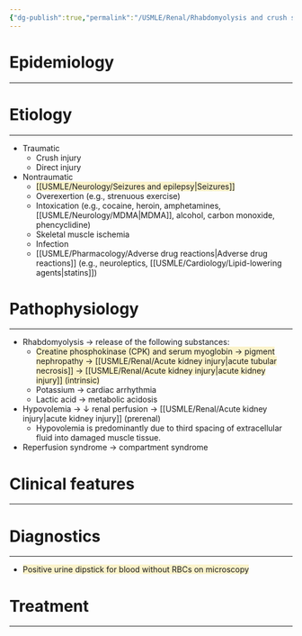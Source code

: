 ```yaml
---
{"dg-publish":true,"permalink":"/USMLE/Renal/Rhabdomyolysis and crush syndrome/"}
---
```


# Epidemiology
---


# Etiology
---
- Traumatic
	- Crush injury
	- Direct injury
- Nontraumatic
	- <span style="background:rgba(240, 200, 0, 0.2)">[[USMLE/Neurology/Seizures and epilepsy\|Seizures]]</span>
	- Overexertion (e.g., strenuous exercise)
	- Intoxication (e.g., cocaine, heroin, amphetamines, [[USMLE/Neurology/MDMA\|MDMA]], alcohol, carbon monoxide, phencyclidine)
	- Skeletal muscle ischemia
	- Infection
	- [[USMLE/Pharmacology/Adverse drug reactions\|Adverse drug reactions]] (e.g., neuroleptics, [[USMLE/Cardiology/Lipid-lowering agents\|statins]])

# Pathophysiology
---
- Rhabdomyolysis → release of the following substances:
	- <span style="background:rgba(240, 200, 0, 0.2)">Creatine phosphokinase (CPK) and serum myoglobin → pigment nephropathy → [[USMLE/Renal/Acute kidney injury\|acute tubular necrosis]] → [[USMLE/Renal/Acute kidney injury\|acute kidney injury]] (intrinsic)</span>
	- Potassium → cardiac arrhythmia
	- Lactic acid → metabolic acidosis
- Hypovolemia → ↓ renal perfusion → [[USMLE/Renal/Acute kidney injury\|acute kidney injury]] (prerenal)
	- Hypovolemia is predominantly due to third spacing of extracellular fluid into damaged muscle tissue.
- Reperfusion syndrome → compartment syndrome

# Clinical features
---


# Diagnostics
---
- <span style="background:rgba(240, 200, 0, 0.2)">Positive urine dipstick for blood without RBCs on microscopy</span>

# Treatment
---

